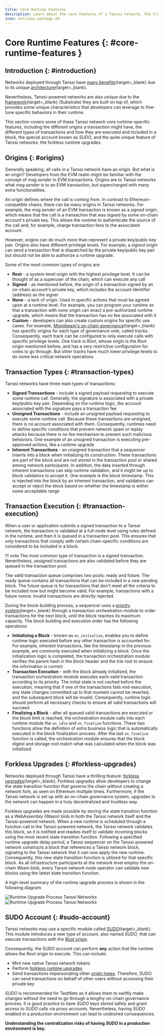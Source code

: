 ```yaml
---
title: Core Runtime Features
description: Learn about the core features of a Tanssi network, the transactions types, how they are executed and included in a block, and the forkless runtime upgrades.
icon: octicons-package-24
---
```


# Core Runtime Features {: #core-runtime-features }

## Introduction {: #introduction}

Networks deployed through Tanssi have [many benefits](/learn/tanssi/overview/#what-tanssi-provides){target=\_blank} due to its unique [architecture](/learn/tanssi/overview/#tanssi-architecture){target=\_blank}.

Nevertheless, Tanssi-powered networks are also unique due to the [framework](/learn/framework/){target=\_blank} (Substrate) they are built on top of, which provides some unique characteristics that developers can leverage to fine-tune specific behaviors in their runtime.

This section covers some of these Tanssi network core runtime-specific features, including the different origins a transaction might have, the different types of transactions and how they are executed and included in a block, the special account known as _SUDO_, and the quite unique feature of Tanssi networks: the forkless runtime upgrades.

## Origins {: #origins}

Generally speaking, all calls in a Tanssi network have an origin. But what is an origin? Developers from the EVM realm might be familiar with the concept of _msg.sender_ in EVM transactions. Origins are to Tanssi networks what _msg.sender_ is to an EVM transaction, but supercharged with many extra functionalities.

An origin defines where the call is coming from. In contrast to Ethereum-compatible chains, there can be many origins in Tanssi networks. For example, the _msg.sender_ of an EVM transaction is known as a _signed origin_, which means that the call is a transaction that was signed by some on-chain account's private key. This allows the runtime to authenticate the source of the call and, for example, charge transaction fees to the associated account.

However, origins can do much more than represent a private key/public key pair. Origins also have different privilege levels. For example, a _signed origin_ can send a transaction that is dispatched by the private key/public key pair but should not be able to authorize a runtime upgrade.

Some of the most common types of origins are:

- **Root** - a system-level origin with the highest privilege level. It can be thought of as a superuser of the chain, which can execute any call
- **Signed** - as mentioned before, the origin of a transaction signed by an on-chain account's private key, which includes the account identifier (address) as the signer
- **None** - a lack of origin. Used in specific actions that must be agreed upon at a runtime level. For example, you can program your runtime so that a transaction with _none_  origin can enact a pre-authorized runtime upgrade, which means that the transaction has no fee associated with it
- **Custom** - developers can also create custom origins for specific use cases. For example, [Moonbeam's on-chain governance](https://docs.moonbeam.network/learn/features/governance){target=\_blank} has specific origins for each type of governance vote, called _tracks_. Consequently, each track can be configured to only execute calls with specific privilege levels. One track is _Root_, whose origin is the _Root_ origin mentioned before, and has a very restrictive configuration for votes to go through. But other tracks have much lower privilege levels to do some less critical network operations

## Transaction Types {: #transaction-types}

Tanssi networks have three main types of transactions:

- **Signed Transactions** - include a signed payload requesting to execute some runtime call. Generally, the signature is associated with a private key/public key pair. Depending on the runtime logic, the account associated with the signature pays a transaction fee
- **Unsigned Transactions** - include an unsigned payload requesting to execute some runtime call. Because these transactions are unsigned, there is no account associated with them. Consequently, runtimes need to define specific conditions that prevent network spam or replay attacks because there is no fee mechanism to prevent such malicious behaviors. One example of an unsigned transaction is executing pre-approved actions, like a runtime upgrade
- **Inherent Transactions** - an unsigned transaction that a sequencer inserts into a block when initializing its construction. These transactions are part of the block and are not stored in the transaction pool or shared among network participants. In addition, the data inserted through inherent transactions can skip runtime validation, and it might be up to block validators to accept it. One example is the block timestamp. This is injected into the block by an inherent transaction, and validators can accept or reject the block based on whether the timestamp is within some acceptable range

## Transaction Execution {: #transaction-execution}

When a user or application submits a signed transaction to a Tanssi network, the transaction is validated at a full-node level using rules defined in the runtime, and then it is queued in a transaction pool. This ensures that only transactions that comply with certain chain-specific conditions are considered to be included in a block.

!!! note
    The most common type of transaction is a signed transaction. Nevertheless, unsigned transactions are also validated before they are queued in the transaction pool.

The valid transaction queue comprises two pools: ready and future. The ready queue contains all transactions that can be included in a new pending block. The future queue is for transactions that don't meet all the criteria to be included now but might become valid. For example, transactions with a future nonce. Invalid transactions are directly rejected.

During the block-building process, a sequencer uses a [priority system](https://github.com/paritytech/substrate/blob/fb24fda76d613305ebb2e5728c75362c94b64aa1/frame/transaction-payment/src/lib.rs#L614-L681){target=\_blank} through a transaction orchestration module to order transactions for the next block, until the block reaches its maximum capacity. The block building and execution order has the following operations:

- **Initializing a Block** - known as `on_initialize`,  enables you to define runtime logic executed before any other transaction is accounted for. For example, inherent transactions, like the timestamp in the previous example, are commonly executed when initializing a block. Once the initialization logic is completed, the transaction orchestration module verifies the parent hash in the block header and the trie root to ensure the information is correct
- **Transaction Execution** - with the block already initialized, the transaction orchestration module executes each valid transaction according to its priority. The initial state is not cached before the execution, meaning that if one of the transactions fails mid-execution, any state changes committed up to that moment cannot be reverted, and the subsequent block will be invalid. Consequently, runtime logic should perform all necessary checks to ensure all valid transactions will succeed
- **Finalizing a Block** - after all queued valid transactions are executed or the block limit is reached, the orchestration module calls into each runtime module the `on_idle` and `on_finalize` functions. These two functions allow the definition of extra business logic that is automatically executed in the block finalization process. After the last `on_finalize` function is called, the orchestration module ensures that the block digest and storage root match what was calculated when the block was initialized

## Forkless Upgrades {: #forkless-upgrades}

Networks deployed through Tanssi have a thrilling feature: [forkless upgrades](https://docs.substrate.io/maintain/runtime-upgrades){target=\_blank}. Forkless upgrades allow developers to change the state transition function that governs the chain without creating a network fork, as seen on Ethereum multiple times. Furthermore, if the Tanssi network is set up with an on-chain governance system, upgrades to the network can happen in a truly decentralized and trustless way.

Forkless upgrades are made possible by storing the state transition function as a WebAssembly (Wasm) blob in both the Tanssi network itself and the Tanssi-powered network. When a new runtime is scheduled through a function call in the Tanssi-powered network, the Tanssi network validates this block, so it is notified and readies itself to validate incoming blocks using the most recent state transition function. Following a specified runtime upgrade delay period, a Tanssi sequencer on the Tanssi-powered network constructs a block that references a Tanssi network block, signaling to the Tanssi network that it can now apply the new runtime. Consequently, this new state transition function is utilized for that specific block. As all infrastructure participants at the network level employ the on-chain Wasm blob, every Tanssi network node operator can validate new blocks using the latest state transition function.

A high-level summary of the runtime upgrade process is shown in the following diagram:

![Runtime Upgrade Process Tanssi Networks](/images/learn/decentralized-networks/runtime-features/dark-runtime-features-1.webp#only-dark)
![Runtime Upgrade Process Tanssi Networks](/images/learn/decentralized-networks/runtime-features/light-runtime-features-1.webp#only-light)

## SUDO Account {: #sudo-account}

Tanssi networks may use a specific module called [SUDO](https://paritytech.github.io/polkadot-sdk/master/pallet_sudo/pallet/struct.Pallet.html){target=\_blank}. This module introduces a new type of account, also named _SUDO_, that can execute transactions with the [_Root_ origin](#origins).

Consequently, the SUDO account can perform **any** action that the runtime allows the _Root_ origin to execute. This can include:

- Mint new native Tanssi network tokens
- Perform [forkless runtime upgrades](#forkless-upgrades)
- Send transactions impersonating other [origin types](#origins). Therefore, SUDO can send transactions on behalf of other users without accessing their private key

_SUDO_ is recommended for TestNets as it allows them to swiftly make changes without the need to go through a lengthy on-chain governance process. It is good practice to have _SUDO_ keys stored safely and grant access to _SUDO_ calls via proxy accounts. Nevertheless, having _SUDO_ enabled in a production environment can lead to undesired consequences.

**Understanding the centralization risks of having _SUDO_ in a production environment is key.**